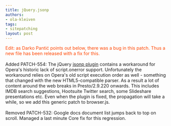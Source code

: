 ```yaml
---
title: jQuery.jsonp
authors:
- ola-kleiven
tags:
- sitepatching
layout: post
---
```

<span style="color: orangered">Edit: as Darko Pantić points out below, there was a bug in this patch. Thus a new file has been released with a fix for this.</span><br/><br/>Added PATCH-554: The jQuery <a href="http://code.google.com/p/jquery-jsonp/source/browse/trunk/core/jquery.jsonp.js" target="_blank">jsonp plugin</a> contains a workaround for Opera&#39;s historic lack of script.onerror support. Unfortunately the workaround relies on Opera&#39;s old script execution order as well - something that changed with the new HTML5-compatible parser. As a result a lot of content around the web breaks in Presto/2.9.220 onwards. This includes IMDB search suggestions, Hootsuite Twitter search, some Slideshare presentations etc. Even when the plugin is fixed, the propagation will take a while, so we add this generic patch to browser.js.<br/><br/>Removed PATCH-532: Google docs document list jumps back to top on scroll. Managed a last minute Core fix for this regression.<br/><br/>
